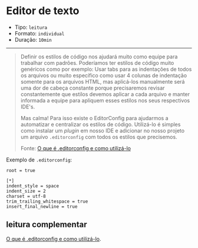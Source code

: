 # Editor de texto

* Tipo: `leitura`
* Formato: `individual`
* Duração: `10min`

***

> Definir os estilos de código nos ajudará muito como equipe para trabalhar com
padrões. Poderíamos ter estilos de código muito genéricos como por exemplo:
> Usar tabs para as indentações de todos os arquivos ou muito específico como
usar 4 colunas de indentação somente para os arquivos HTML, mas aplicá-los
manualmente será uma dor de cabeça constante porque precisaremos revisar
constantemente que estilos devemos aplicar a cada arquivo e manter informada a
equipe para apliquem esses estilos nos seus respectivos IDE's.
>
> Mas calma! Para isso existe o EditorConfig para ajudarmos a automatizar e
centralizar os estilos de código. Utilizá-lo é simples como instalar um _plugin_
em nosso IDE e adicionar no nosso projeto um arquivo `.editorconfig` com todos
os estilos que precisemos.
>
> Fonte: [O que é .editorconfig e como utilizá-lo](https://showmethecode.com.br/2017/03/29/editor-config/)

Exemplo de `.editorconfig`:

```text
root = true

[*]
indent_style = space
indent_size = 2
charset = utf-8
trim_trailing_whitespace = true
insert_final_newline = true
```

## leitura complementar

[O que é .editorconfig e como utilizá-lo](https://showmethecode.com.br/2017/03/29/editor-config/).
